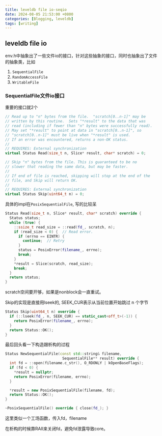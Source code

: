 ```yaml
---
title: leveldb file io-seqio
date: 2024-08-05 21:53:00 +0800
categories: [Blogging, leveldb]
tags: [writing]
---
```


## leveldb file io

env.h中抽象出了一些文件io的接口，针对这些抽象的接口，同时也抽象出了文件的抽象类，比如

1. `SequentialFile`
2. `RandomAccessFile`
3. `WritableFile`

### SequentialFile文件io接口

重要的接口就2个

```cpp
// Read up to "n" bytes from the file.  "scratch[0..n-1]" may be
// written by this routine.  Sets "*result" to the data that was
// read (including if fewer than "n" bytes were successfully read).
// May set "*result" to point at data in "scratch[0..n-1]", so
// "scratch[0..n-1]" must be live when "*result" is used.
// If an error was encountered, returns a non-OK status.
//
// REQUIRES: External synchronization
virtual Status Read(size_t n, Slice* result, char* scratch) = 0;

// Skip "n" bytes from the file. This is guaranteed to be no
// slower that reading the same data, but may be faster.
//
// If end of file is reached, skipping will stop at the end of the
// file, and Skip will return OK.
//
// REQUIRES: External synchronization
virtual Status Skip(uint64_t n) = 0;
```

具体的impl在`PosixSequentialFile`, 写的比较呆

```cpp
Status Read(size_t n, Slice* result, char* scratch) override {
  Status status;
  while (true) {
    ::ssize_t read_size = ::read(fd_, scratch, n);
    if (read_size < 0) {  // Read error.
      if (errno == EINTR) {
        continue;  // Retry
      }
      status = PosixError(filename_, errno);
      break;
    }
    *result = Slice(scratch, read_size);
    break;
  }
  return status;
}
```

scratch空间要开够，如果是nonblock会一直重试。

Skip的实现是直接用lseek的, SEEK_CUR表示从当前位置开始跳过 n 个字节

```cpp
Status Skip(uint64_t n) override {
  if (::lseek(fd_, n, SEEK_CUR) == static_cast<off_t>(-1)) {
    return PosixError(filename_, errno);
  }
  return Status::OK();
}
```

最后回头看一下构造跟析构的过程

```cpp
Status NewSequentialFile(const std::string& filename,
                          SequentialFile** result) override {
  int fd = ::open(filename.c_str(), O_RDONLY | kOpenBaseFlags);
  if (fd < 0) {
    *result = nullptr;
    return PosixError(filename, errno);
  }

  *result = new PosixSequentialFile(filename, fd);
  return Status::OK();
}

~PosixSequentialFile() override { close(fd_); }
```

这里类似一个工场函数，传入fd，filename

在析构的时候靠RAII来关闭fd，避免fd泄露导致core。
